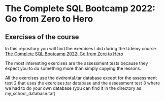 # The Complete SQL Bootcamp 2022: Go from Zero to Hero
## Exercises of the course

In this repository you will find the exercises I did during the Udemy course [The Complete SQL Bootcamp 2022: Go from Zero to Hero](https://www.udemy.com/course/the-complete-sql-bootcamp)

The most interesting exercises are the assessment tests because they expect you to do something more than simply copying the lessons.

All the exercises use the dvdrental.tar database except for the assessment test 2 that uses the exercises.tar database and the assessment test 3 where we had to do your own database (you can find it in the directory as my_school_database.tar)

